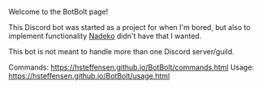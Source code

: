 Welcome to the BotBolt page!

This Discord bot was started as a project for when I'm bored, but also to implement functionality [Nadeko](https://github.com/Kwoth/NadekoBot) didn't have that I wanted.

This bot is not meant to handle more than one Discord server/guild.

Commands: https://hsteffensen.github.io/BotBolt/commands.html
Usage: https://hsteffensen.github.io/BotBolt/usage.html
